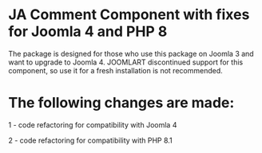 # JA Comment Component with fixes for Joomla 4 and PHP 8
The package is designed for those who use this package on Joomla 3 and want to upgrade to Joomla 4. JOOMLART discontinued support for this component, so use it for a fresh installation is not recommended.
# The following changes are made:
1 - code refactoring for compatibility with Joomla 4

2 - code refactoring for compatibility with PHP 8.1
